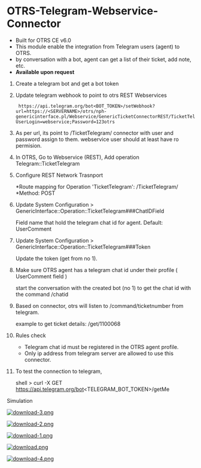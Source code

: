 # OTRS-Telegram-Webservice-Connector  
- Built for OTRS CE v6.0  
- This module enable the integration from Telegram users (agent) to OTRS.  
- by conversation with a bot, agent can get a list of their ticket, add note, etc.  
- **Available upon request**

1. Create a telegram bot and get a bot token

2. Update telegram webhook to point to otrs REST Webservices  
    
    	https://api.telegram.org/bot<BOT_TOKEN>/setWebhook?url=https://<SERVERNAME>/otrs/nph-genericinterface.pl/Webservice/GenericTicketConnectorREST/TicketTelegram/?UserLogin=webservice;Password=123otrs

 
3. As per url, its point to /TicketTelegram/ connector with user and password assign to them. webservice user should at least have ro permision.


4. In OTRS, Go to Webservice (REST), Add operation Telegram::TicketTelegram  


5. Configure REST Network Trasnport  

  	*Route mapping for Operation 'TicketTelegram': /TicketTelegram/  
  	*Method: POST  


6. Update System Configuration > GenericInterface::Operation::TicketTelegram###ChatIDField  

  	Field name that hold the telegram chat id for agent. Default: UserComment  


7. Update System Configuration > GenericInterface::Operation::TicketTelegram###Token  

  	Update the token (get from no 1).  


8. Make sure OTRS agent has a telegram chat id under their profile ( UserComment field )

	start the conversation with the created bot (no 1) to get the chat id with the command /chatid


9. Based on connector, otrs will listen to /command/ticketnumber from telegram.

	example to get ticket details: /get/1100068


10. Rules check

	- Telegram chat id must be registered in the OTRS agent profile.
	- Only ip address from telegram server are allowed to use this connector.


11. To test the connection to telegram,

	shell > curl -X GET https://api.telegram.org/bot<TELEGRAM_BOT_TOKEN>/getMe   


Simulation

[![download-3.png](https://i.postimg.cc/QMpYjcLf/download-3.png)](https://postimg.cc/kVgvc6gS)

[![download-2.png](https://i.postimg.cc/gkTTsYqH/download-2.png)](https://postimg.cc/nCq2cfWX)

[![download-1.png](https://i.postimg.cc/Wb3y0Dr4/download-1.png)](https://postimg.cc/Hjq3gk6G)

[![download.png](https://i.postimg.cc/fLNFdBj4/download.png)](https://postimg.cc/yJLv4hbn)

[![download-4.png](https://i.postimg.cc/NMDNHYjT/download-4.png)](https://postimg.cc/DJWQ99sy)

